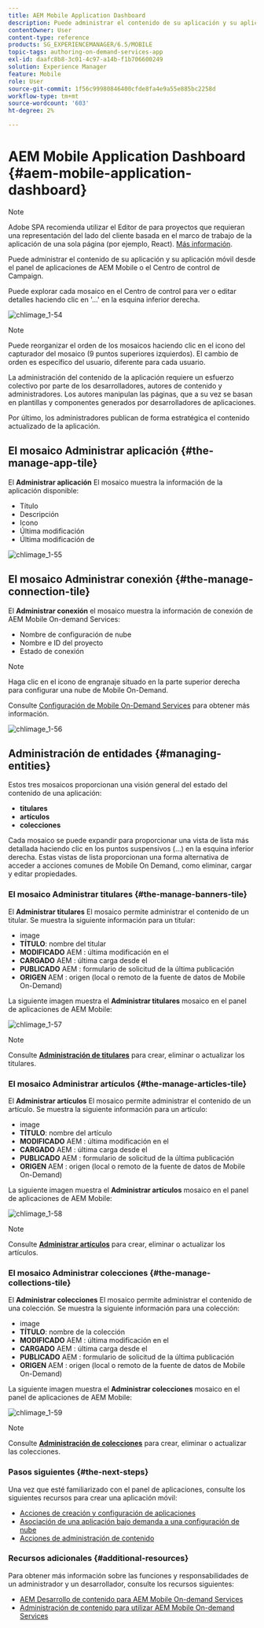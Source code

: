 ```yaml
---
title: AEM Mobile Application Dashboard
description: Puede administrar el contenido de su aplicación y su aplicación móvil desde el panel de aplicaciones de AEM Mobile o el Centro de control de Campaign. Siga esta página para obtener más información.
contentOwner: User
content-type: reference
products: SG_EXPERIENCEMANAGER/6.5/MOBILE
topic-tags: authoring-on-demand-services-app
exl-id: daafc8b8-3c01-4c97-a14b-f1b706600249
solution: Experience Manager
feature: Mobile
role: User
source-git-commit: 1f56c99980846400cfde8fa4e9a55e885bc2258d
workflow-type: tm+mt
source-wordcount: '603'
ht-degree: 2%

---
```


# AEM Mobile Application Dashboard {#aem-mobile-application-dashboard}

>[!NOTE]
>
>Adobe SPA recomienda utilizar el Editor de para proyectos que requieran una representación del lado del cliente basada en el marco de trabajo de la aplicación de una sola página (por ejemplo, React). [Más información](/help/sites-developing/spa-overview.md).

Puede administrar el contenido de su aplicación y su aplicación móvil desde el panel de aplicaciones de AEM Mobile o el Centro de control de Campaign.

Puede explorar cada mosaico en el Centro de control para ver o editar detalles haciendo clic en &#39;...&#39; en la esquina inferior derecha.

![chlimage_1-54](assets/chlimage_1-54.png)

>[!NOTE]
>
>Puede reorganizar el orden de los mosaicos haciendo clic en el icono del capturador del mosaico (9 puntos superiores izquierdos). El cambio de orden es específico del usuario, diferente para cada usuario.

La administración del contenido de la aplicación requiere un esfuerzo colectivo por parte de los desarrolladores, autores de contenido y administradores. Los autores manipulan las páginas, que a su vez se basan en plantillas y componentes generados por desarrolladores de aplicaciones.

Por último, los administradores publican de forma estratégica el contenido actualizado de la aplicación.

## El mosaico Administrar aplicación {#the-manage-app-tile}

El **Administrar aplicación** El mosaico muestra la información de la aplicación disponible:

* Título
* Descripción
* Icono
* Última modificación
* Última modificación de

![chlimage_1-55](assets/chlimage_1-55.png)

## El mosaico Administrar conexión {#the-manage-connection-tile}

El **Administrar conexión** el mosaico muestra la información de conexión de AEM Mobile On-demand Services:

* Nombre de configuración de nube
* Nombre e ID del proyecto
* Estado de conexión

>[!NOTE]
>
>Haga clic en el icono de engranaje situado en la parte superior derecha para configurar una nube de Mobile On-Demand.
>
>Consulte [Configuración de Mobile On-Demand Services](/help/mobile/mobile-on-demand-associating-an-on-demand-app-to-cloud-configuration.md) para obtener más información.

![chlimage_1-56](assets/chlimage_1-56.png)

## Administración de entidades {#managing-entities}

Estos tres mosaicos proporcionan una visión general del estado del contenido de una aplicación:

* **titulares**
* **artículos**
* **colecciones**

Cada mosaico se puede expandir para proporcionar una vista de lista más detallada haciendo clic en los puntos suspensivos (...) en la esquina inferior derecha. Estas vistas de lista proporcionan una forma alternativa de acceder a acciones comunes de Mobile On Demand, como eliminar, cargar y editar propiedades.

### El mosaico Administrar titulares {#the-manage-banners-tile}

El **Administrar titulares** El mosaico permite administrar el contenido de un titular. Se muestra la siguiente información para un titular:

* image
* **TÍTULO**: nombre del titular
* **MODIFICADO** AEM : última modificación en el
* **CARGADO** AEM : última carga desde el
* **PUBLICADO** AEM : formulario de solicitud de la última publicación
* **ORIGEN** AEM : origen (local o remoto de la fuente de datos de Mobile On-Demand)

La siguiente imagen muestra el **Administrar titulares** mosaico en el panel de aplicaciones de AEM Mobile:

![chlimage_1-57](assets/chlimage_1-57.png)

>[!NOTE]
>
>Consulte **[Administración de titulares](/help/mobile/mobile-on-demand-managing-banners.md)** para crear, eliminar o actualizar los titulares.

### El mosaico Administrar artículos {#the-manage-articles-tile}

El **Administrar artículos** El mosaico permite administrar el contenido de un artículo. Se muestra la siguiente información para un artículo:

* image
* **TÍTULO**: nombre del artículo
* **MODIFICADO** AEM : última modificación en el
* **CARGADO** AEM : última carga desde el
* **PUBLICADO** AEM : formulario de solicitud de la última publicación
* **ORIGEN** AEM : origen (local o remoto de la fuente de datos de Mobile On-Demand)

La siguiente imagen muestra el **Administrar artículos** mosaico en el panel de aplicaciones de AEM Mobile:

![chlimage_1-58](assets/chlimage_1-58.png)

>[!NOTE]
>
>Consulte [**Administrar artículos**](/help/mobile/mobile-on-demand-managing-articles.md) para crear, eliminar o actualizar los artículos.

### El mosaico Administrar colecciones {#the-manage-collections-tile}

El **Administrar colecciones** El mosaico permite administrar el contenido de una colección. Se muestra la siguiente información para una colección:

* image
* **TÍTULO**: nombre de la colección
* **MODIFICADO** AEM : última modificación en el
* **CARGADO** AEM : última carga desde el
* **PUBLICADO** AEM : formulario de solicitud de la última publicación
* **ORIGEN** AEM : origen (local o remoto de la fuente de datos de Mobile On-Demand)

La siguiente imagen muestra el **Administrar colecciones** mosaico en el panel de aplicaciones de AEM Mobile:

![chlimage_1-59](assets/chlimage_1-59.png)

>[!NOTE]
>
>Consulte **[Administración de colecciones](/help/mobile/mobile-on-demand-managing-collections.md)** para crear, eliminar o actualizar las colecciones.

### Pasos siguientes {#the-next-steps}

Una vez que esté familiarizado con el panel de aplicaciones, consulte los siguientes recursos para crear una aplicación móvil:

* [Acciones de creación y configuración de aplicaciones](/help/mobile/mobile-apps-ondemand-application-create-configure-action.md)
* [Asociación de una aplicación bajo demanda a una configuración de nube](/help/mobile/mobile-on-demand-associating-an-on-demand-app-to-cloud-configuration.md)
* [Acciones de administración de contenido](/help/mobile/mobile-apps-ondemand-manage-content-ondemand.md)

### Recursos adicionales {#additional-resources}

Para obtener más información sobre las funciones y responsabilidades de un administrador y un desarrollador, consulte los recursos siguientes:

* [AEM Desarrollo de contenido para AEM Mobile On-demand Services](/help/mobile/aem-mobile-on-demand.md)
* [Administración de contenido para utilizar AEM Mobile On-demand Services](/help/mobile/aem-mobile.md)
